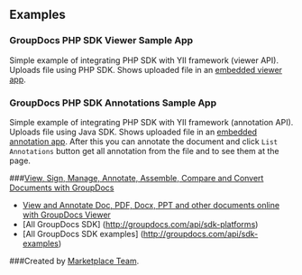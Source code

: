 ## Examples

### GroupDocs PHP SDK Viewer Sample App

Simple example of integrating PHP SDK with YII framework (viewer API). Uploads file using PHP SDK. Shows uploaded file in an [embedded viewer app](http://groupdocs.com/apps/viewer).

### GroupDocs PHP SDK Annotations Sample App

Simple example of integrating PHP SDK with YII framework (annotation API). Uploads file using Java SDK. Shows uploaded file in an [embedded annotation app](http://groupdocs.com/apps/annotation). After this you can annotate the document and click `List Annotations` button get all annotation from the file and to see them at the page.


###[View, Sign, Manage, Annotate, Assemble, Compare and Convert Documents with GroupDocs](http://groupdocs.com)
* [View and Annotate Doc, PDF, Docx, PPT and other documents online with GroupDocs Viewer](http://groupdocs.com/apps)
* [All GroupDocs SDK] (http://groupdocs.com/api/sdk-platforms)
* [All GroupDocs SDK examples] (http://groupdocs.com/api/sdk-examples)

###Created by [Marketplace Team](http://groupdocs.com/marketplace/).
